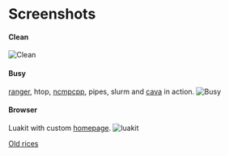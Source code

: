 Screenshots
===========

#### Clean
![Clean](http://i.imgur.com/iT6Z0fL.png)

#### Busy
[ranger], htop, [ncmpcpp], pipes, slurm and [cava] in action.
![Busy](http://imgur.com/ijbZLqr.png)

#### Browser
Luakit with custom [homepage].
![luakit](http://imgur.com/82GEtyf.png)

[Old rices]


[colorsheme]:https://github.com/mohabaks/dotfiles/tree/master/.vim/colors/autumn.vim
[ranger]:http://nongnu.org/ranger
[homepage]:https://github.com/mohabaks/dotfiles/tree/master/Homepage
[ncmpcpp]:https://wiki.archlinux.org/index.php/Ncmpcpp
[cava]:https://github.com/karlstav/cava
[Old rices]:http://imgur.com/a/LPyKb
